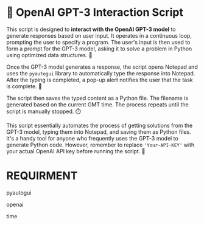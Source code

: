 # 🤖 OpenAI GPT-3 Interaction Script

This script is designed to **interact with the OpenAI GPT-3 model** to generate responses based on user input. It operates in a continuous loop, prompting the user to specify a program. The user's input is then used to form a prompt for the GPT-3 model, asking it to solve a problem in Python using optimized data structures. 🐍

Once the GPT-3 model generates a response, the script opens Notepad and uses the `pyautogui` library to automatically type the response into Notepad. After the typing is completed, a pop-up alert notifies the user that the task is complete. 📝

The script then saves the typed content as a Python file. The filename is generated based on the current GMT time. The process repeats until the script is manually stopped. ⏱️

This script essentially automates the process of getting solutions from the GPT-3 model, typing them into Notepad, and saving them as Python files. It's a handy tool for anyone who frequently uses the GPT-3 model to generate Python code. However, remember to replace `'Your-API-KEY'` with your actual OpenAI API key before running the script. 🔑


# REQUIRMENT 
pyautogui


openai


time

